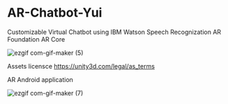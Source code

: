 # AR-Chatbot-Yui
Customizable Virtual Chatbot using IBM Watson Speech Recognization AR Foundation AR Core 


![ezgif com-gif-maker (5)](https://user-images.githubusercontent.com/32412602/109591238-2e692000-7adb-11eb-8877-c79e86a435c9.gif)

Assets licensce https://unity3d.com/legal/as_terms


AR Android application


![ezgif com-gif-maker (7)](https://user-images.githubusercontent.com/32412602/109595342-527c2f80-7ae2-11eb-8607-dee23057a30e.gif)
